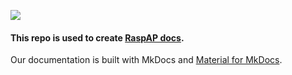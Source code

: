 ![](https://camo.githubusercontent.com/4ab9f14ff0d3e36887b0264e7c2ea5b8daac1450a46e1fa29161f6a0362a3fe3/68747470733a2f2f692e696d6775722e636f6d2f556467444b50692e706e67)

#### This repo is used to create [RaspAP docs](https://docs.raspap.com/).
Our documentation is built with MkDocs and [Material for MkDocs](https://github.com/squidfunk/mkdocs-material).

